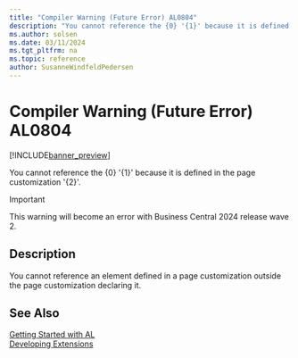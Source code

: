 ```yaml
---
title: "Compiler Warning (Future Error) AL0804"
description: "You cannot reference the {0} '{1}' because it is defined in the page customization '{2}'."
ms.author: solsen
ms.date: 03/11/2024
ms.tgt_pltfrm: na
ms.topic: reference
author: SusanneWindfeldPedersen
---
```

[//]: # (START>DO_NOT_EDIT)
[//]: # (IMPORTANT:Do not edit any of the content between here and the END>DO_NOT_EDIT.)
[//]: # (Any modifications should be made in the .xml files in the ModernDev repo.)
# Compiler Warning (Future Error) AL0804

[!INCLUDE[banner_preview](../includes/banner_preview.md)]

You cannot reference the {0} '{1}' because it is defined in the page customization '{2}'.


> [!IMPORTANT]
> This warning will become an error with Business Central 2024 release wave 2.  

## Description
You cannot reference an element defined in a page customization outside the page customization declaring it.  

[//]: # (IMPORTANT: END>DO_NOT_EDIT)
## See Also  
[Getting Started with AL](../devenv-get-started.md)  
[Developing Extensions](../devenv-dev-overview.md)  